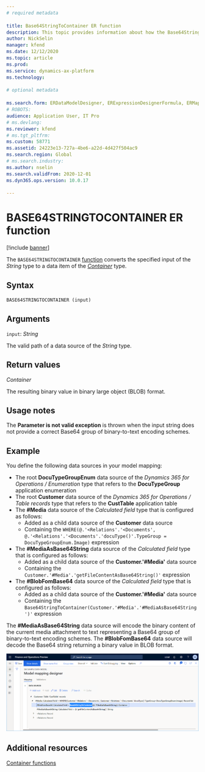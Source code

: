 ```yaml
---
# required metadata

title: Base64StringToContainer ER function
description: This topic provides information about how the Base64StringToContainer Electronic reporting (ER) function is used.
author: NickSelin
manager: kfend
ms.date: 12/12/2020
ms.topic: article
ms.prod: 
ms.service: dynamics-ax-platform
ms.technology: 

# optional metadata

ms.search.form: ERDataModelDesigner, ERExpressionDesignerFormula, ERMappedFormatDesigner, ERModelMappingDesigner
# ROBOTS: 
audience: Application User, IT Pro
# ms.devlang: 
ms.reviewer: kfend
# ms.tgt_pltfrm: 
ms.custom: 58771
ms.assetid: 24223e13-727a-4be6-a22d-4d427f504ac9
ms.search.region: Global
# ms.search.industry: 
ms.author: nselin
ms.search.validFrom: 2020-12-01
ms.dyn365.ops.version: 10.0.17

---
```


# BASE64STRINGTOCONTAINER ER function

[!include [banner](../includes/banner.md)]

The `BASE64STRINGTOCONTAINER` [function](er-formula-language.md#functions) converts the specified input of the *String* type to a data item of the [*Container*](er-functions-category-container.md) type.

## Syntax

```vb
BASE64STRINGTOCONTAINER (input)
```

## Arguments

`input`: *String*

The valid path of a data source of the *String* type.

## Return values

*Container*

The resulting binary value in binary large object (BLOB) format.

## Usage notes

The **Parameter is not valid exception** is thrown when the input string does not provide a correct Base64 group of binary-to-text encoding schemes.

## Example

You define the following data sources in your model mapping:

- The root **DocuTypeGroupEnum** data source of the *Dynamics 365 for Operations / Enumeration* type that refers to the **DocuTypeGroup** application enumeration
- The root **Customer** data source of the *Dynamics 365 for Operations / Table records* type that refers to the **CustTable** application table
- The **#Media** data source of the *Calculated field* type that is configured as follows:
    - Added as a child data source of the **Customer** data source
    - Containing the `WHERE(@.'<Relations'.'<Documents', @.'<Relations'.'<Documents'.'docuType()'.TypeGroup = DocuTypeGroupEnum.Image)` expression
- The **#MediaAsBase64String** data source of the *Calculated field* type that is configured as follows:
    - Added as a child data source of the **Customer.'#Media'** data source
    - Containing the `Customer.'#Media'.'getFileContentAsBase64String()'` expression
- The **#BlobFomBase64** data source of the *Calculated field* type that is configured as follows:
    - Added as a child data source of the **Customer.'#Media'** data source
    - Containing the `Base64StringToContainer(Customer.'#Media'.'#MediaAsBase64String')'` expression

The **#MediaAsBase64String** data source will encode the binary content of the current media attachment to text representing a Base64 group of binary-to-text encoding schemes.
The **#BlobFomBase64** data source will decode the Base64 string returning a binary value in BLOB format.

![ER model mapping designer page presenting saple data sources](./media/er-functions-container-base64stringtocontainer-1.png)

## Additional resources

[Container functions](er-functions-category-container.md)
